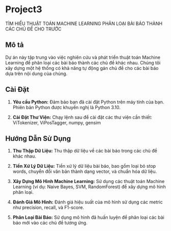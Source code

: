 # Project3
TÌM HIỂU THUẬT TOÁN MACHINE LEARNING PHÂN LOẠI BÀI BÁO THÀNH CÁC CHỦ ĐỀ CHO TRƯỚC

## Mô tả
Dự án này tập trung vào việc nghiên cứu và phát triển thuật toán Machine Learning để phân loại các bài báo thành các chủ đề khác nhau. Chúng tôi xây dựng một hệ thống có khả năng tự động gán chủ đề cho các bài báo dựa trên nội dung của chúng.

## Cài Đặt
1. **Yêu cầu Python:** Đảm bảo bạn đã cài đặt Python trên máy tính của bạn. Phiên bản Python được khuyến nghị là Python 3.10.

2. **Cài Đặt Thư Viện:** Chạy lệnh sau để cài đặt các thư viện cần thiết: ViTokenizer, ViPosTagger, numpy, gensim

## Hướng Dẫn Sử Dụng
1. **Thu Thập Dữ Liệu:** Thu thập dữ liệu về các bài báo trong các chủ đề khác nhau.

2. **Tiền Xử Lý Dữ Liệu:** Tiền xử lý dữ liệu bài báo, bao gồm loại bỏ stop words, chuyển đổi văn bản thành dạng vector, và chuẩn hóa dữ liệu.

3. **Xây Dựng Mô Hình Machine Learning:** Sử dụng các thuật toán Machine Learning (ví dụ: Naive Bayes, SVM, RandomForest) để xây dựng mô hình phân loại.

4. **Đánh Giá Mô Hình:** Đánh giá hiệu suất của mô hình sử dụng các metric như precision, recall, và F1-score.

5. **Phân Loại Bài Báo:** Sử dụng mô hình đã huấn luyện để phân loại các bài báo mới vào các chủ đề tương ứng. 
